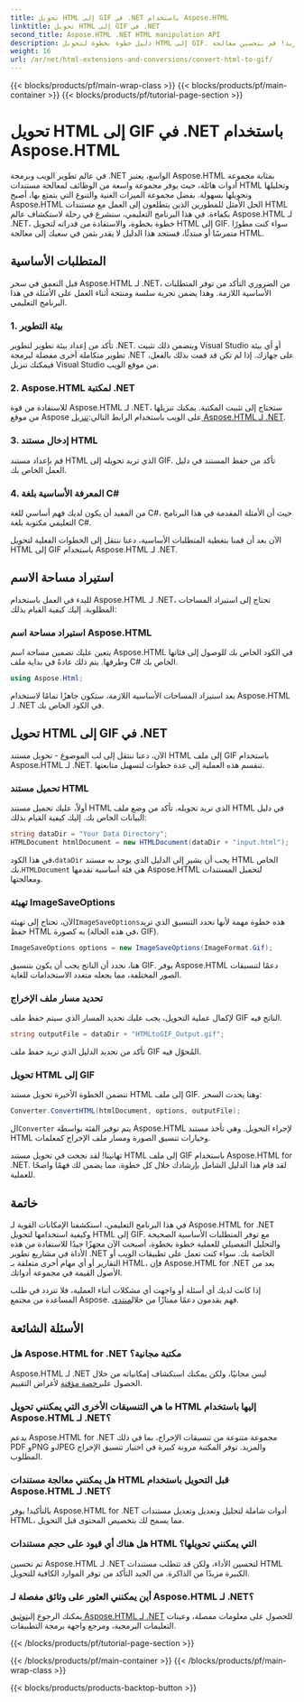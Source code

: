 ```yaml
---
title: تحويل HTML إلى GIF في .NET باستخدام Aspose.HTML
linktitle: تحويل HTML إلى GIF في .NET
second_title: Aspose.HTML .NET HTML manipulation API
description: دليل خطوة بخطوة لتحويل HTML إلى GIF. المتطلبات الأساسية وأمثلة التعليمات البرمجية والأسئلة الشائعة والمزيد! قم بتحسين معالجة HTML باستخدام Aspose.HTML.
weight: 16
url: /ar/net/html-extensions-and-conversions/convert-html-to-gif/
---
```


{{< blocks/products/pf/main-wrap-class >}}
{{< blocks/products/pf/main-container >}}
{{< blocks/products/pf/tutorial-page-section >}}

# تحويل HTML إلى GIF في .NET باستخدام Aspose.HTML


في عالم تطوير الويب وبرمجة .NET الواسع، يعتبر Aspose.HTML بمثابة مجموعة أدوات هائلة، حيث يوفر مجموعة واسعة من الوظائف لمعالجة مستندات HTML وتحليلها وتحويلها بسهولة. بفضل مجموعة الميزات الغنية والتنوع التي يتمتع بها، أصبح Aspose.HTML الحل الأمثل للمطورين الذين يتطلعون إلى العمل مع مستندات HTML بكفاءة. في هذا البرنامج التعليمي، سنشرع في رحلة لاستكشاف عالم Aspose.HTML لـ .NET، خطوة بخطوة، والاستفادة من قدراته لتحويل HTML إلى GIF. سواء كنت مطورًا متمرسًا أو مبتدئًا، فستجد هذا الدليل لا يقدر بثمن في سعيك إلى معالجة HTML.

## المتطلبات الأساسية

قبل التعمق في سحر Aspose.HTML لـ .NET، من الضروري التأكد من توفر المتطلبات الأساسية اللازمة. وهذا يضمن تجربة سلسة ومنتجة أثناء العمل على الأمثلة في هذا البرنامج التعليمي.

### 1. بيئة التطوير

تأكد من إعداد بيئة تطوير لتطوير .NET. ويتضمن ذلك تثبيت Visual Studio أو أي بيئة تطوير متكاملة أخرى مفضلة لبرمجة .NET على جهازك. إذا لم تكن قد قمت بذلك بالفعل، فيمكنك تنزيل Visual Studio من موقع الويب.

### 2. Aspose.HTML لمكتبة .NET

 للاستفادة من قوة Aspose.HTML لـ .NET، ستحتاج إلى تثبيت المكتبة. يمكنك تنزيلها من موقع Aspose على الويب باستخدام الرابط التالي:[تنزيل Aspose.HTML لـ .NET](https://releases.aspose.com/html/net/).

### 3. إدخال مستند HTML

قم بإعداد مستند HTML الذي تريد تحويله إلى GIF. تأكد من حفظ المستند في دليل العمل الخاص بك.

### 4. المعرفة الأساسية بلغة C#

من المفيد أن يكون لديك فهم أساسي للغة C#، حيث أن الأمثلة المقدمة في هذا البرنامج التعليمي مكتوبة بلغة C#.

الآن بعد أن قمنا بتغطية المتطلبات الأساسية، دعنا ننتقل إلى الخطوات الفعلية لتحويل HTML إلى GIF باستخدام Aspose.HTML لـ .NET.

## استيراد مساحة الاسم

للبدء في العمل باستخدام Aspose.HTML لـ .NET، تحتاج إلى استيراد المساحات المطلوبة. إليك كيفية القيام بذلك:

### استيراد مساحة اسم Aspose.HTML

يتعين عليك تضمين مساحة اسم Aspose.HTML في الكود الخاص بك للوصول إلى فئاتها وطرقها. يتم ذلك عادةً في بداية ملف C# الخاص بك.

```csharp
using Aspose.Html;
```

بعد استيراد المساحات الأساسية اللازمة، ستكون جاهزًا تمامًا لاستخدام Aspose.HTML لـ .NET في الكود الخاص بك.

## تحويل HTML إلى GIF في .NET

الآن، دعنا ننتقل إلى لب الموضوع - تحويل مستند HTML إلى ملف GIF باستخدام Aspose.HTML لـ .NET. تنقسم هذه العملية إلى عدة خطوات لتسهيل متابعتها.

### تحميل مستند HTML

أولاً، عليك تحميل مستند HTML الذي تريد تحويله. تأكد من وضع ملف HTML في دليل البيانات الخاص بك. إليك كيفية القيام بذلك:

```csharp
string dataDir = "Your Data Directory";
HTMLDocument htmlDocument = new HTMLDocument(dataDir + "input.html");
```

 في هذا الكود،`dataDir` يجب أن يشير إلى الدليل الذي يوجد به مستند HTML الخاص بك.`HTMLDocument` هي فئة أساسية تقدمها Aspose.HTML لتحميل المستندات ومعالجتها.

### تهيئة ImageSaveOptions

 الآن، تحتاج إلى تهيئة`ImageSaveOptions`هذه خطوة مهمة لأنها تحدد التنسيق الذي تريد حفظ HTML به كصورة (في هذه الحالة، GIF).

```csharp
ImageSaveOptions options = new ImageSaveOptions(ImageFormat.Gif);
```

هنا، نحدد أن الناتج يجب أن يكون بتنسيق GIF. يوفر Aspose.HTML دعمًا لتنسيقات الصور المختلفة، مما يجعله متعدد الاستخدامات للغاية.

### تحديد مسار ملف الإخراج

لإكمال عملية التحويل، يجب عليك تحديد المسار الذي سيتم حفظ ملف GIF الناتج فيه.

```csharp
string outputFile = dataDir + "HTMLtoGIF_Output.gif";
```

تأكد من تحديد الدليل الذي تريد حفظ ملف GIF المُحوّل فيه.

### تحويل HTML إلى GIF

تتضمن الخطوة الأخيرة تحويل مستند HTML إلى ملف GIF. وهنا يحدث السحر:

```csharp
Converter.ConvertHTML(htmlDocument, options, outputFile);
```

 ال`Converter` يتم توفير الفئة بواسطة Aspose.HTML لإجراء التحويل. وهي تأخذ مستند HTML وخيارات تنسيق الصورة ومسار ملف الإخراج كمعلمات.

تهانينا! لقد نجحت في تحويل مستند HTML إلى ملف GIF باستخدام Aspose.HTML for .NET. لقد قام هذا الدليل الشامل بإرشادك خلال كل خطوة، مما يضمن لك فهمًا واضحًا للعملية.

## خاتمة

في هذا البرنامج التعليمي، استكشفنا الإمكانات القوية لـ Aspose.HTML for .NET وكيفية استخدامها لتحويل HTML إلى GIF. مع توفر المتطلبات الأساسية الصحيحة والتحليل التفصيلي للعملية خطوة بخطوة، أصبحت الآن مجهزًا جيدًا للاستفادة من هذه الأداة في مشاريع تطوير .NET الخاصة بك. سواء كنت تعمل على تطبيقات الويب أو التقارير أو أي مهام أخرى متعلقة بـ HTML، فإن Aspose.HTML for .NET يعد من الأصول القيمة في مجموعة أدواتك.

 إذا كانت لديك أي أسئلة أو واجهت أي مشكلات أثناء العملية، فلا تتردد في طلب المساعدة من مجتمع Aspose. فهم يقدمون دعمًا ممتازًا من خلال[منتدى](https://forum.aspose.com/).

## الأسئلة الشائعة

### هل Aspose.HTML for .NET مكتبة مجانية؟
 Aspose.HTML لـ .NET ليس مجانيًا، ولكن يمكنك استكشاف إمكانياته من خلال الحصول على[رخصة مؤقتة](https://purchase.aspose.com/temporary-license/) لأغراض التقييم.

### ما هي التنسيقات الأخرى التي يمكنني تحويل HTML إليها باستخدام Aspose.HTML لـ .NET؟
يدعم Aspose.HTML for .NET مجموعة متنوعة من تنسيقات الإخراج، بما في ذلك PDF وPNG وJPEG والمزيد. توفر المكتبة مرونة كبيرة في اختيار تنسيق الإخراج المطلوب.

### هل يمكنني معالجة مستندات HTML قبل التحويل باستخدام Aspose.HTML لـ .NET؟
بالتأكيد! يوفر Aspose.HTML for .NET أدوات شاملة لتحليل وتعديل وتعديل مستندات HTML، مما يسمح لك بتخصيص المحتوى قبل التحويل.

### هل هناك أي قيود على حجم مستندات HTML التي يمكنني تحويلها؟
تم تحسين Aspose.HTML لـ .NET لتحسين الأداء، ولكن قد تتطلب مستندات HTML الكبيرة مزيدًا من الذاكرة. من الجيد التأكد من توفر الموارد الكافية للتحويل.

### أين يمكنني العثور على وثائق مفصلة لـ Aspose.HTML لـ .NET؟
 يمكنك الرجوع إلى[توثيق Aspose.HTML لـ .NET](https://reference.aspose.com/html/net/) للحصول على معلومات مفصلة، وعينات التعليمات البرمجية، ومرجع واجهة برمجة التطبيقات.

{{< /blocks/products/pf/tutorial-page-section >}}

{{< /blocks/products/pf/main-container >}}
{{< /blocks/products/pf/main-wrap-class >}}

{{< blocks/products/products-backtop-button >}}
